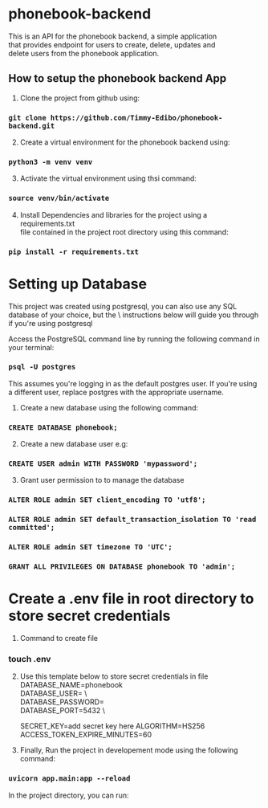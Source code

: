 # phonebook-backend


This is an API for the phonebook backend, a simple application \
that provides endpoint for users to create, delete, updates and \
delete users from the phonebook application.

## How to setup the phonebook backend App

1. Clone the project from github using:
### `git clone https://github.com/Timmy-Edibo/phonebook-backend.git`

2. Create a virtual environment for the phonebook backend using:
### `python3 -m venv venv`

3. Activate  the virtual environment using thsi command:
### `source venv/bin/activate`

4. Install Dependencies and libraries for the project using a requirements.txt \
file contained in the project root directory using this command:

### `pip install -r requirements.txt`

# Setting up Database
This project was created using postgresql, you can also use any SQL database of your choice, but the \ instructions below will guide you through if you're using postgresql


Access the PostgreSQL command line by running the following command in your terminal:
### `psql -U postgres`
This assumes you're logging in as the default postgres user. 
If you're using a different user, replace postgres with the appropriate username.

1. Create a new database using the following command:
### `CREATE DATABASE phonebook;`

2. Create a new database user e.g:
### `CREATE USER admin WITH PASSWORD 'mypassword';`

3. Grant user permission to to manage the database
### `ALTER ROLE admin SET client_encoding TO 'utf8'; `
### `ALTER ROLE admin SET default_transaction_isolation TO 'read committed';`
### `ALTER ROLE admin SET timezone TO 'UTC';`

### `GRANT ALL PRIVILEGES ON DATABASE phonebook TO 'admin';`


# Create a .env file in root directory to store secret credentials
1. Command to create file
### touch .env

2. Use this template below to store secret credentials in file
    DATABASE_NAME=phonebook  \
    DATABASE_USER= \  
    DATABASE_PASSWORD= \
    DATABASE_PORT=5432 \

    SECRET_KEY=add secret key here
    ALGORITHM=HS256
    ACCESS_TOKEN_EXPIRE_MINUTES=60


4. Finally, Run the project in developement mode using the following command:
### `uvicorn app.main:app --reload`
In the project directory, you can run:
